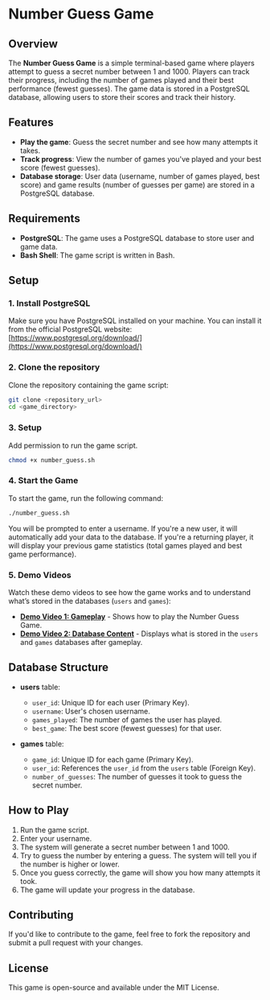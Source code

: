 # Number Guess Game

## Overview

The **Number Guess Game** is a simple terminal-based game where players attempt to guess a secret number between 1 and 1000. Players can track their progress, including the number of games played and their best performance (fewest guesses). The game data is stored in a PostgreSQL database, allowing users to store their scores and track their history.

## Features

- **Play the game**: Guess the secret number and see how many attempts it takes.
- **Track progress**: View the number of games you've played and your best score (fewest guesses).
- **Database storage**: User data (username, number of games played, best score) and game results (number of guesses per game) are stored in a PostgreSQL database.

## Requirements

- **PostgreSQL**: The game uses a PostgreSQL database to store user and game data.
- **Bash Shell**: The game script is written in Bash.

## Setup

### 1. Install PostgreSQL

Make sure you have PostgreSQL installed on your machine. You can install it from the official PostgreSQL website: [https://www.postgresql.org/download/](https://www.postgresql.org/download/)

### 2. Clone the repository

Clone the repository containing the game script:

```bash
git clone <repository_url>
cd <game_directory>
```

### 3. Setup

Add permission to run the game script.

```bash
chmod +x number_guess.sh
```

### 4. Start the Game

To start the game, run the following command:

```bash
./number_guess.sh
```

You will be prompted to enter a username. If you're a new user, it will automatically add your data to the database. If you're a returning player, it will display your previous game statistics (total games played and best game performance).

### 5. Demo Videos

Watch these demo videos to see how the game works and to understand what’s stored in the databases (`users` and `games`):

- **[Demo Video 1: Gameplay](demo_gifs/number_guessing_game_demo.gif)** - Shows how to play the Number Guess Game.
- **[Demo Video 2: Database Content](demo_gifs/psql_demo.gif)** - Displays what is stored in the `users` and `games` databases after gameplay.

## Database Structure

- **users** table:

  - `user_id`: Unique ID for each user (Primary Key).
  - `username`: User's chosen username.
  - `games_played`: The number of games the user has played.
  - `best_game`: The best score (fewest guesses) for that user.

- **games** table:
  - `game_id`: Unique ID for each game (Primary Key).
  - `user_id`: References the `user_id` from the `users` table (Foreign Key).
  - `number_of_guesses`: The number of guesses it took to guess the secret number.

## How to Play

1. Run the game script.
2. Enter your username.
3. The system will generate a secret number between 1 and 1000.
4. Try to guess the number by entering a guess. The system will tell you if the number is higher or lower.
5. Once you guess correctly, the game will show you how many attempts it took.
6. The game will update your progress in the database.

## Contributing

If you'd like to contribute to the game, feel free to fork the repository and submit a pull request with your changes.

## License

This game is open-source and available under the MIT License.
